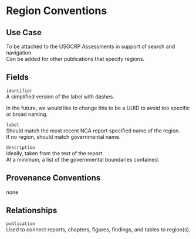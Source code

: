 # Region Conventions

## Use Case

To be attached to the USGCRP Assessments in support of search and navigation.  
Can be added for other publications that specify regions.  

## Fields
`identifier`  
A simplified version of the label with dashes.  

In the future, we would like to change this to be a UUID to avoid too specific or broad naming.

`label`  
Should match the most recent NCA report specified name of the region.  
If no region, should match governmental name.  

`description`  
Ideally, taken from the text of the report.  
At a minimum, a list of the governmental boundaries contained.  


## Provenance Conventions

none


## Relationships

`publication`  
Used to connect reports, chapters, figures, findings, and tables to region(s).

